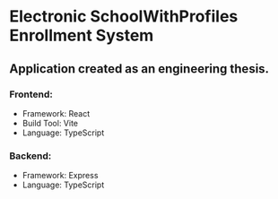# Electronic SchoolWithProfiles Enrollment System

## Application created as an engineering thesis.

### Frontend:

- Framework: React
- Build Tool: Vite
- Language: TypeScript

### Backend:

- Framework: Express
- Language: TypeScript
